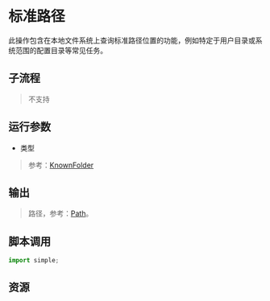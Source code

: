 # 标准路径 
此操作包含在本地文件系统上查询标准路径位置的功能，例如特定于用户目录或系统范围的配置目录等常见任务。

## 子流程
> 不支持


## 运行参数

* 类型

> 参考：[KnownFolder](../enums/KnownFolder.md)

## 输出

> 路径，参考：[Path](./types/Path.md)。    


## 脚本调用

```python
import simple;

```

## 资源